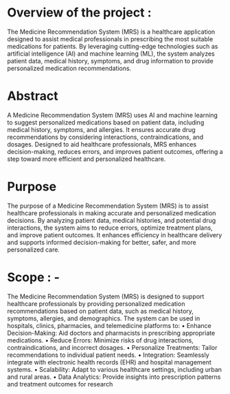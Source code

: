 # Overview of the project :
  The Medicine Recommendation System (MRS) is a healthcare application 
designed to assist medical professionals in prescribing the most suitable 
medications for patients. By leveraging cutting-edge technologies such as artificial 
intelligence (AI) and machine learning (ML), the system analyzes patient data, 
medical history, symptoms, and drug information to provide personalized 
medication recommendations.

# Abstract
  A Medicine Recommendation System (MRS) uses AI and machine learning to suggest 
personalized medications based on patient data, including medical history, symptoms, and 
allergies. It ensures accurate drug recommendations by considering interactions, 
contraindications, and dosages. Designed to aid healthcare professionals, MRS enhances 
decision-making, reduces errors, and improves patient outcomes, offering a step toward more 
efficient and personalized healthcare.

# Purpose
  The purpose of a Medicine Recommendation System (MRS) is to assist healthcare 
professionals in making accurate and personalized medication decisions. By analyzing patient 
data, medical histories, and potential drug interactions, the system aims to reduce errors, 
optimize treatment plans, and improve patient outcomes. It enhances efficiency in healthcare 
delivery and supports informed decision-making for better, safer, and more personalized care.

# Scope : -
  The Medicine Recommendation System (MRS) is designed to support healthcare 
professionals by providing personalized medication recommendations based on patient data, 
such as medical history, symptoms, allergies, and demographics. The system can be used in 
hospitals, clinics, pharmacies, and telemedicine platforms to:
• Enhance Decision-Making: Aid doctors and pharmacists in prescribing appropriate 
medications.
• Reduce Errors: Minimize risks of drug interactions, contraindications, and incorrect 
dosages.
• Personalize Treatments: Tailor recommendations to individual patient needs.
• Integration: Seamlessly integrate with electronic health records (EHR) and hospital 
management systems.
• Scalability: Adapt to various healthcare settings, including urban and rural areas.
• Data Analytics: Provide insights into prescription patterns and treatment outcomes for 
research
